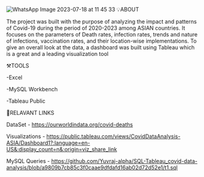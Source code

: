 ![WhatsApp Image 2023-07-18 at 11 45 33](https://github.com/Yuvraj-alpha/SQL-Tableau_covid-data-analysis/assets/132154433/8b18cf81-5e1c-4139-a221-c7c58b464153)
💡ABOUT

The project was built with the purpose of analyzing the impact and patterns of Covid-19 during the period of 2020-2023 among ASIAN countries. It focuses on the parameters of Death rates, infection rates, trends and nature of infections, vaccination rates, and their location-wise implementations. To give an overall look at the data, a dashboard was built using Tableau which is a great and a leading visualization tool


⚒️TOOLS

-Excel

-MySQL Workbench

-Tableau Public


🔗RELAVANT LINKS

DataSet - https://ourworldindata.org/covid-deaths

Visualizations - https://public.tableau.com/views/CovidDataAnalysis-ASIA/Dashboard1?:language=en-US&:display_count=n&:origin=viz_share_link

MySQL Queries - https://github.com/Yuvraj-alpha/SQL-Tableau_covid-data-analysis/blob/a9809b7cb85c3f0caae9dfdafd16ab02d72d52e1/t1.sql
